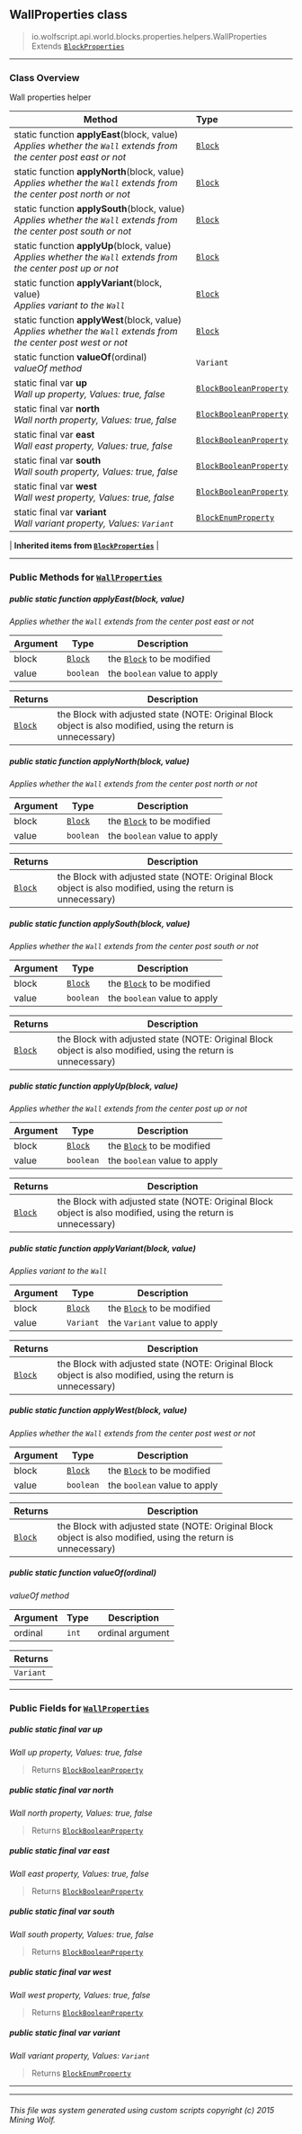 ## WallProperties __class__

>io.wolfscript.api.world.blocks.properties.helpers.WallProperties
>Extends [`BlockProperties`](BlockProperties.md)

---

### Class Overview

Wall properties helper

Method | Type   
--- | :--- 
static function __applyEast__(block, value) <br> _Applies whether the `Wall` extends from the center post east or not_ | [`Block`](../../Block.md)
static function __applyNorth__(block, value) <br> _Applies whether the `Wall` extends from the center post north or not_ | [`Block`](../../Block.md)
static function __applySouth__(block, value) <br> _Applies whether the `Wall` extends from the center post south or not_ | [`Block`](../../Block.md)
static function __applyUp__(block, value) <br> _Applies whether the `Wall` extends from the center post up or not_ | [`Block`](../../Block.md)
static function __applyVariant__(block, value) <br> _Applies variant to the `Wall`_ | [`Block`](../../Block.md)
static function __applyWest__(block, value) <br> _Applies whether the `Wall` extends from the center post west or not_ | [`Block`](../../Block.md)
static function __valueOf__(ordinal) <br> _valueOf method_ | `Variant`
static final var __up__ <br> _Wall up property, Values: true, false_ | [`BlockBooleanProperty`](../BlockBooleanProperty.md)
static final var __north__ <br> _Wall north property, Values: true, false_ | [`BlockBooleanProperty`](../BlockBooleanProperty.md)
static final var __east__ <br> _Wall east property, Values: true, false_ | [`BlockBooleanProperty`](../BlockBooleanProperty.md)
static final var __south__ <br> _Wall south property, Values: true, false_ | [`BlockBooleanProperty`](../BlockBooleanProperty.md)
static final var __west__ <br> _Wall west property, Values: true, false_ | [`BlockBooleanProperty`](../BlockBooleanProperty.md)
static final var __variant__ <br> _Wall variant property, Values: `Variant`_ | [`BlockEnumProperty`](../BlockEnumProperty.md)
 |
__Inherited items from [`BlockProperties`](BlockProperties.md)__ |





---


### Public Methods for [`WallProperties`](WallProperties.md)

##### <a id='applyeast'></a>public static function __applyEast__(block, value)

_Applies whether the `Wall` extends from the center post east or not_

Argument | Type | Description  
--- | --- | --- 
block | [`Block`](../../Block.md) | the [`Block`](../../Block.md) to be modified
value | `boolean` | the `boolean` value to apply

Returns | Description
--- | --- 
[`Block`](../../Block.md) | the Block with adjusted state (NOTE: Original Block object is also modified, using the return is unnecessary)


##### <a id='applynorth'></a>public static function __applyNorth__(block, value)

_Applies whether the `Wall` extends from the center post north or not_

Argument | Type | Description  
--- | --- | --- 
block | [`Block`](../../Block.md) | the [`Block`](../../Block.md) to be modified
value | `boolean` | the `boolean` value to apply

Returns | Description
--- | --- 
[`Block`](../../Block.md) | the Block with adjusted state (NOTE: Original Block object is also modified, using the return is unnecessary)


##### <a id='applysouth'></a>public static function __applySouth__(block, value)

_Applies whether the `Wall` extends from the center post south or not_

Argument | Type | Description  
--- | --- | --- 
block | [`Block`](../../Block.md) | the [`Block`](../../Block.md) to be modified
value | `boolean` | the `boolean` value to apply

Returns | Description
--- | --- 
[`Block`](../../Block.md) | the Block with adjusted state (NOTE: Original Block object is also modified, using the return is unnecessary)


##### <a id='applyup'></a>public static function __applyUp__(block, value)

_Applies whether the `Wall` extends from the center post up or not_

Argument | Type | Description  
--- | --- | --- 
block | [`Block`](../../Block.md) | the [`Block`](../../Block.md) to be modified
value | `boolean` | the `boolean` value to apply

Returns | Description
--- | --- 
[`Block`](../../Block.md) | the Block with adjusted state (NOTE: Original Block object is also modified, using the return is unnecessary)


##### <a id='applyvariant'></a>public static function __applyVariant__(block, value)

_Applies variant to the `Wall`_

Argument | Type | Description  
--- | --- | --- 
block | [`Block`](../../Block.md) | the [`Block`](../../Block.md) to be modified
value | `Variant` | the `Variant` value to apply

Returns | Description
--- | --- 
[`Block`](../../Block.md) | the Block with adjusted state (NOTE: Original Block object is also modified, using the return is unnecessary)


##### <a id='applywest'></a>public static function __applyWest__(block, value)

_Applies whether the `Wall` extends from the center post west or not_

Argument | Type | Description  
--- | --- | --- 
block | [`Block`](../../Block.md) | the [`Block`](../../Block.md) to be modified
value | `boolean` | the `boolean` value to apply

Returns | Description
--- | --- 
[`Block`](../../Block.md) | the Block with adjusted state (NOTE: Original Block object is also modified, using the return is unnecessary)


##### <a id='valueof'></a>public static function __valueOf__(ordinal)

_valueOf method_

Argument | Type | Description  
--- | --- | --- 
ordinal | `int` | ordinal argument

Returns | 
--- | 
`Variant` |


---

### Public Fields for [`WallProperties`](WallProperties.md)

##### <a id='up'></a>public static final var __up__

_Wall up property, Values: true, false_

>Returns
>  [`BlockBooleanProperty`](../BlockBooleanProperty.md)

##### <a id='north'></a>public static final var __north__

_Wall north property, Values: true, false_

>Returns
>  [`BlockBooleanProperty`](../BlockBooleanProperty.md)

##### <a id='east'></a>public static final var __east__

_Wall east property, Values: true, false_

>Returns
>  [`BlockBooleanProperty`](../BlockBooleanProperty.md)

##### <a id='south'></a>public static final var __south__

_Wall south property, Values: true, false_

>Returns
>  [`BlockBooleanProperty`](../BlockBooleanProperty.md)

##### <a id='west'></a>public static final var __west__

_Wall west property, Values: true, false_

>Returns
>  [`BlockBooleanProperty`](../BlockBooleanProperty.md)

##### <a id='variant'></a>public static final var __variant__

_Wall variant property, Values: `Variant`_

>Returns
>  [`BlockEnumProperty`](../BlockEnumProperty.md)

---


---


###### This file was system generated using custom scripts copyright (c) 2015 Mining Wolf.
	

